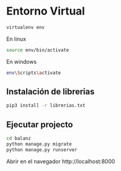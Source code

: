 # Entorno Virtual

```bash
virtualenv env
```

En linux
```bash
source env/bin/activate
```

En windows
```bash
env\Scripts\activate
```

## Instalación de librerias

```bash
pip3 install -r librerias.txt
```

## Ejecutar projecto

```bash
cd balanz
python manage.py migrate
python manage.py runserver
```

Abrir en el navegador http://localhost:8000
